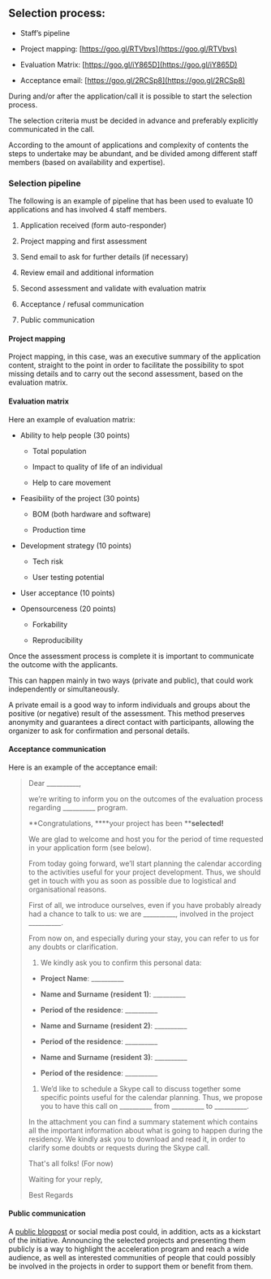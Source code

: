 ## Selection process:

* Staff’s pipeline

* Project mapping: [https://goo.gl/RTVbvs](https://goo.gl/RTVbvs)

* Evaluation Matrix: [https://goo.gl/iY865D](https://goo.gl/iY865D)

* Acceptance email: [https://goo.gl/2RCSp8](https://goo.gl/2RCSp8)


<!-- * Staff’s pipeline: [https://goo.gl/GgkFJo](https://goo.gl/GgkFJo)

* Project mapping: [https://goo.gl/RTVbvs](https://goo.gl/RTVbvs)

* Evaluation Matrix: [https://goo.gl/iY865D](https://goo.gl/iY865D)

* Acceptance email: [https://goo.gl/2RCSp8](https://goo.gl/2RCSp8)
 -->



During and/or after the application/call it is possible to start the selection process.

The selection criteria must be decided in advance and preferably explicitly communicated in the call.

According to the amount of applications and complexity of contents the steps to undertake may be abundant, and be divided among different staff members (based on availability and expertise).

### Selection pipeline

The following is an example of pipeline that has been used to evaluate 10 applications and has involved 4 staff members.

1. Application received (form auto-responder)

1. Project mapping and first assessment

1. Send email to ask for further details (if necessary)

1. Review email and additional information

1. Second assessment and validate with evaluation matrix

1. Acceptance / refusal communication

1. Public communication


#### Project mapping

Project mapping, in this case, was an executive summary of the application content, straight to the point in order to facilitate the possibility to spot missing details and to carry out the second assessment, based on the evaluation matrix.

#### Evaluation matrix

Here an example of evaluation matrix:

* Ability to help people (30 points)

   * Total population

   * Impact to quality of life of an individual

   * Help to care movement

* Feasibility of the project (30 points)

   * BOM (both hardware and software)

   * Production time

* Development strategy (10 points)

   * Tech risk

   * User testing potential

* User acceptance (10 points)

* Opensourceness (20 points)

   * Forkability

   * Reproducibility

Once the assessment process is complete it is important to communicate the outcome with the applicants.

This can happen mainly in two ways (private and public), that could work independently or simultaneously.

A private email is a good way to inform individuals and groups about the positive (or negative) result of the assessment. This method preserves anonymity and guarantees a direct contact with participants, allowing the organizer to ask for confirmation and personal details.

#### Acceptance communication

Here is an example of the acceptance email:

> Dear  __________,
>
> we’re writing to inform you on the outcomes of the evaluation process regarding  __________ program.
>
> **Congratulations, ****your project has been ****selected!**
>
> We are glad to welcome and host you for the period of time requested in your application form (see below).
>
> From today going forward, we’ll start planning the calendar according to the activities useful for your project development. Thus, we should get in touch with you as soon as possible due to logistical and organisational reasons.
>
> First of all, we introduce ourselves, even if you have probably already had a chance to talk to us: we are  __________, involved in the project  __________.
>
> From now on, and especially during your stay, you can refer to us for any doubts or clarification.
>
> 1. We kindly ask you to confirm this personal data:
>
   > * **Project Name**: __________
>
   > * **Name and Surname (resident 1)**: __________
>
   > * **Period of the residence**:  __________
>
   > * **Name and Surname (resident 2)**:  __________
>
   > * **Period of the residence**:  __________
>
   > * **Name and Surname (resident 3)**:  __________
>
   > * **Period of the residence**:  __________
>
> 1. We’d like to schedule a Skype call to discuss together some specific points useful for the calendar planning. Thus, we propose you to have this call on  __________ from __________ to  __________.
>
> In the attachment you can find a summary statement which contains all the important information about what is going to happen during the residency. We kindly ask you to download and read it, in order to clarify some doubts or requests during the Skype call.
>
> That's all folks! (For now)
>
> Waiting for your reply,
>
> Best Regards


#### Public communication

A [public blogpost](https://edgeryders.eu/t/maker-in-residence-welcome-teams/832) or social media post could, in addition, acts as a kickstart of the initiative. Announcing the selected projects and presenting them publicly is a way to highlight the acceleration program and reach a wide audience, as well as interested communities of people that could possibly be involved in the projects in order to support them or benefit from them.
